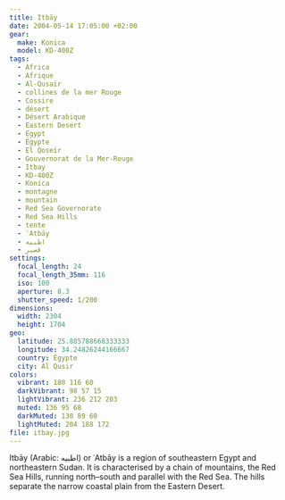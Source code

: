 ```yaml
---
title: Itbāy
date: 2004-05-14 17:05:00 +02:00
gear:
  make: Konica
  model: KD-400Z
tags:
  - Africa
  - Afrique
  - Al-Qusair
  - collines de la mer Rouge
  - Cossire
  - désert
  - Désert Arabique
  - Eastern Desert
  - Egypt
  - Égypte
  - El Qoseir
  - Gouvernorat de la Mer-Rouge
  - Itbay
  - KD-400Z
  - Konica
  - montagne
  - mountain
  - Red Sea Governorate
  - Red Sea Hills
  - tente
  - ʿAtbāy
  - اطبيه
  - قصير‎
settings:
  focal_length: 24
  focal_length_35mm: 116
  iso: 100
  aperture: 8.3
  shutter_speed: 1/200
dimensions:
  width: 2304
  height: 1704
geo:
  latitude: 25.885788668333333
  longitude: 34.24826244166667
  country: Égypte
  city: Al Qusir
colors:
  vibrant: 180 116 60
  darkVibrant: 98 57 15
  lightVibrant: 236 212 203
  muted: 136 95 68
  darkMuted: 130 89 60
  lightMuted: 204 188 172
file: itbay.jpg
---
```


Itbāy (Arabic: اطبيه‎) or ʿAtbāy is a region of southeastern Egypt and northeastern Sudan. It is characterised by a chain of mountains, the Red Sea Hills, running north–south and parallel with the Red Sea. The hills separate the narrow coastal plain from the Eastern Desert.
